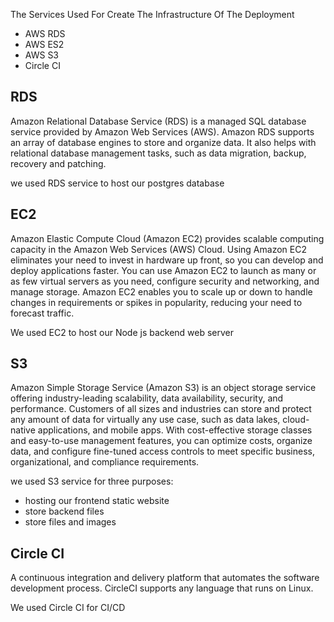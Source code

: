 The Services Used For Create The Infrastructure Of The Deployment

- AWS RDS
- AWS ES2
- AWS S3
- Circle CI

## RDS

Amazon Relational Database Service (RDS) is a managed SQL database service provided by Amazon Web Services (AWS). Amazon RDS supports an array of database engines to store and organize data. It also helps with relational database management tasks, such as data migration, backup, recovery and patching.

we used RDS service to host our postgres database

## EC2

Amazon Elastic Compute Cloud (Amazon EC2) provides scalable computing capacity in the Amazon Web Services (AWS) Cloud. Using Amazon EC2 eliminates your need to invest in hardware up front, so you can develop and deploy applications faster. You can use Amazon EC2 to launch as many or as few virtual servers as you need, configure security and networking, and manage storage. Amazon EC2 enables you to scale up or down to handle changes in requirements or spikes in popularity, reducing your need to forecast traffic.

We used EC2 to host our Node js backend web server

## S3

Amazon Simple Storage Service (Amazon S3) is an object storage service offering industry-leading scalability, data availability, security, and performance. Customers of all sizes and industries can store and protect any amount of data for virtually any use case, such as data lakes, cloud-native applications, and mobile apps. With cost-effective storage classes and easy-to-use management features, you can optimize costs, organize data, and configure fine-tuned access controls to meet specific business, organizational, and compliance requirements.

we used S3 service for three purposes:

- hosting our frontend static website
- store backend files
- store files and images

## Circle CI

A continuous integration and delivery platform that automates the software development process. CircleCI supports any language that runs on Linux.

We used Circle CI for CI/CD
